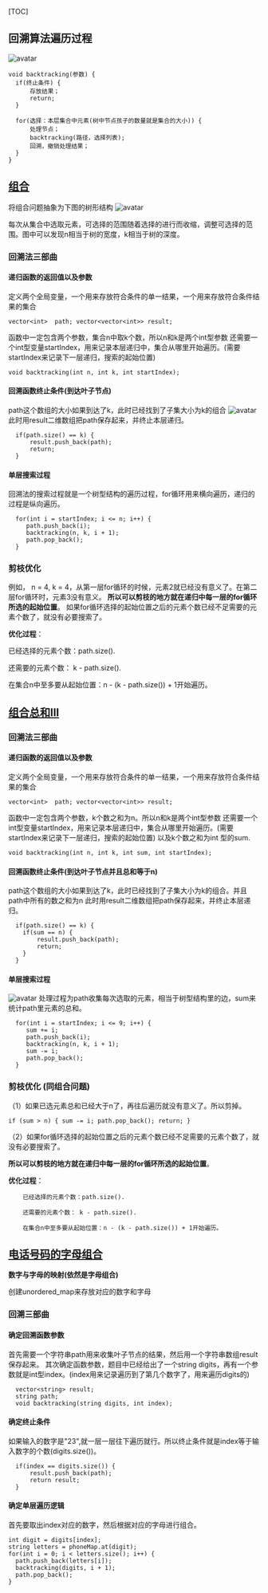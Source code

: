 [TOC]

## 回溯算法遍历过程
![avatar](https://code-thinking-1253855093.file.myqcloud.com/pics/20210130173631174.png)
```
void backtracking(参数) {
  if(终止条件) {
      存放结果；
      return;
  }

  for(选择：本层集合中元素(树中节点孩子的数量就是集合的大小)) {
      处理节点；
      backtracking(路径，选择列表);
      回溯，撤销处理结果；
  }
}
```
## [组合](https://leetcode.cn/problems/combinations/description/)

将组合问题抽象为下图的树形结构
![avatar](https://code-thinking-1253855093.file.myqcloud.com/pics/20201123195223940.png)

每次从集合中选取元素，可选择的范围随着选择的进行而收缩，调整可选择的范围。图中可以发现n相当于树的宽度，k相当于树的深度。

### 回溯法三部曲
#### 递归函数的返回值以及参数
定义两个全局变量，一个用来存放符合条件的单一结果，一个用来存放符合条件结果的集合

``
  vector<int>  path;
  vector<vector<int>> result;
``

函数中一定包含两个参数，集合n中取k个数，所以n和k是两个int型参数
还需要一个int型变量startIndex，用来记录本层递归中，集合从哪里开始遍历。(需要startIndex来记录下一层递归，搜索的起始位置)

``
  void backtracking(int n, int k, int startIndex);
``
#### 回溯函数终止条件(到达叶子节点)
path这个数组的大小如果到达了k，此时已经找到了子集大小为k的组合
![avatar](https://code-thinking-1253855093.file.myqcloud.com/pics/20201123195407907.png)
此时用result二维数组把path保存起来，并终止本层递归。

```
  if(path.size() == k) {
      result.push_back(path);
      return;
  }
```

#### 单层搜索过程
回溯法的搜索过程就是一个树型结构的遍历过程，for循环用来横向遍历，递归的过程是纵向遍历。

```
  for(int i = startIndex; i <= n; i++) {
     path.push_back(i);
     backtracking(n, k, i + 1);
     path.pop_back();
  }
```

### 剪枝优化
例如， n = 4, k = 4，从第一层for循环的时候，元素2就已经没有意义了。在第二层for循环时，元素3没有意义。
__所以可以剪枝的地方就在递归中每一层的for循环所选的起始位置__。
如果for循环选择的起始位置之后的元素个数已经不足需要的元素个数了，就没有必要搜索了。

__优化过程__：

  已经选择的元素个数：path.size().
  
  还需要的元素个数： k - path.size().
  
  在集合n中至多要从起始位置：n - (k - path.size()) + 1开始遍历。


## [组合总和III](https://leetcode.cn/problems/combination-sum-iii/)

### 回溯法三部曲
#### 递归函数的返回值以及参数
定义两个全局变量，一个用来存放符合条件的单一结果，一个用来存放符合条件结果的集合

``
  vector<int>  path;
  vector<vector<int>> result;
``

函数中一定包含两个参数，k个数之和为n。所以n和k是两个int型参数
还需要一个int型变量startIndex，用来记录本层递归中，集合从哪里开始遍历。(需要startIndex来记录下一层递归，搜索的起始位置) 以及k个数之和为int 型的sum.

``
  void backtracking(int n, int k, int sum, int startIndex);
``
#### 回溯函数终止条件(到达叶子节点并且总和等于n)
path这个数组的大小如果到达了k，此时已经找到了子集大小为k的组合。并且path中所有的数之和为n
此时用result二维数组把path保存起来，并终止本层递归。

```
  if(path.size() == k) {
    if(sum == n) {
        result.push_back(path);
        return;
    }
  }
```

#### 单层搜索过程
![avatar](https://code-thinking-1253855093.file.myqcloud.com/pics/20201123195717975-20230310113546003.png)
处理过程为path收集每次选取的元素，相当于树型结构里的边，sum来统计path里元素的总和。

```
  for(int i = startIndex; i <= 9; i++) {
     sum += i;
     path.push_back(i);
     backtracking(n, k, i + 1);
     sum -= i;
     path.pop_back();
  }
```

### 剪枝优化 (同组合问题)

（1）如果已选元素总和已经大于n了，再往后遍历就没有意义了。所以剪掉。
  
  ``
    if (sum > n) {
       sum -= i;
       path.pop_back();
       return;
    }
  ``

（2）如果for循环选择的起始位置之后的元素个数已经不足需要的元素个数了，就没有必要搜索了。

   __所以可以剪枝的地方就在递归中每一层的for循环所选的起始位置__。

  __优化过程__：
      
        已经选择的元素个数：path.size().
        
        还需要的元素个数： k - path.size().
        
        在集合n中至多要从起始位置：n - (k - path.size()) + 1开始遍历。


## [电话号码的字母组合](https://leetcode.cn/problems/letter-combinations-of-a-phone-number/)

__数字与字母的映射(依然是字母组合)__

创建unordered_map来存放对应的数字和字母

### 回溯三部曲
#### 确定回溯函数参数
首先需要一个字符串path用来收集叶子节点的结果，然后用一个字符串数组result保存起来。
其次确定函数参数，题目中已经给出了一个string digits，再有一个参数就是int型index。(index用来记录遍历到了第几个数字了，用来遍历digits的)

```
  vector<string> result;
  string path;
  void backtracking(string digits, int index);

```

#### 确定终止条件
如果输入的数字是"23",就一层一层往下遍历就行。所以终止条件就是index等于输入数字的个数(digits.size())。

```
  if(index == digits.size()) {
      result.push_back(path);
      return result;
  }
```


#### 确定单层遍历逻辑

首先要取出index对应的数字，然后根据对应的字母进行组合。

```
int digit = digits[index];
string letters = phoneMap.at(digit);
for(int i = 0; i < letters.size(); i++) {
  path.push_back(letters[i]);
  backtracking(digits, i + 1);
  path.pop_back();
}
```
